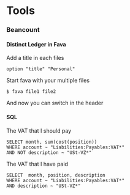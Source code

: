 # Tools

### Beancount

#### Distinct Ledger in Fava

Add a title in each files

```text
option "title" "Personal"
```

Start fava with your multiple files

```text
$ fava file1 file2
```

 And now you can switch in the header

#### SQL 

The VAT that I should pay

```text
SELECT month, sum(cost(position))
WHERE account ~ "Liabilities:Payables:VAT*"
AND NOT description ~ "USt-VZ*"
```

The VAT that I have paid

```text
SELECT  month, position, description
WHERE account ~ "Liabilities:Payables:VAT*"
AND description ~ "USt-VZ*"
```

